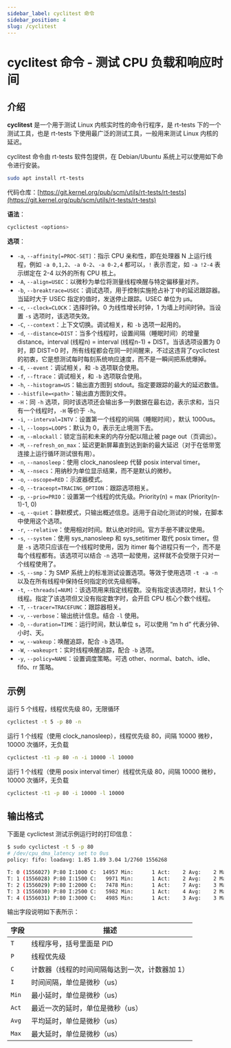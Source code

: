 ```yaml
---
sidebar_label: cyclitest 命令
sidebar_position: 4
slug: /cyclitest
---
```


# cyclitest 命令 - 测试 CPU 负载和响应时间



## 介绍

**cyclitest** 是一个用于测试 Linux 内核实时性的命令行程序，是 rt-tests 下的一个测试工具，也是 rt-tests 下使用最广泛的测试工具，一般用来测试 Linux 内核的延迟。

cyclitest 命令由 rt-tests 软件包提供，在 Debian/Ubuntu 系统上可以使用如下命令进行安装。

```bash
sudo apt install rt-tests
```

代码仓库：[https://git.kernel.org/pub/scm/utils/rt-tests/rt-tests](https://git.kernel.org/pub/scm/utils/rt-tests/rt-tests)

**语法**：

```bash
cyclictest <options>
```

**选项**：

- `-a`, `--affinity[=PROC-SET]`：指示 CPU 亲和性，即在处理器 N 上运行线程，例如 `-a 0,1,2`、`-a 0-2`、`-a 0-2,4` 都可以，`!` 表示否定，如 `-a !2-4` 表示绑定在 2-4 以外的所有 CPU 核上。
- `-A`, `--align=USEC`：以微秒为单位将测量线程唤醒与特定偏移量对齐。
- `-b`, `--breaktrace=USEC`：调试选项，用于控制实施抢占补丁中的延迟跟踪器。当延时大于 USEC 指定的值时，发送停止跟踪。USEC 单位为 μs。
- `-c`, `--clock=CLOCK`：选择时钟。0 为线性增长时钟，1 为墙上时间时钟。当设置 `-s` 选项时，该选项失效。
- `-C`, `--context`：上下文切换。调试相关，和 `-b` 选项一起用的。
- `-d`, `--distance=DIST`：当多个线程时，设置间隔（睡眠时间）的增量 distance。interval (线程n) = interval (线程n-1) + DIST。当该选项设置为 0 时，即 DIST=0 时，所有线程都会在同一时间醒来，不过这违背了cyclictest 的初衷，它是想测试每时每刻系统响应速度，而不是一瞬间把系统爆掉。
- `-E`, `--event`：调试相关，和 `-b` 选项联合使用。
- `-f`, `--ftrace`：调试相关，和 `-b` 选项联合使用。
- `-h`, `--histogram=US`：输出直方图到 stdout。指定要跟踪的最大的延迟数值。
- `--histfile=<path>`：输出直方图到文件。
- `-H`：同 `-h` 选项，同时该选项还会输出多一列数据在最右边，表示求和，当只有一个线程时，`-H` 等价于 `-h`。
- `-i`, `--interval=INTV`：设置第一个线程的间隔（睡眠时间），默认 1000us。
- `-l`, `--loops=LOOPS`：默认为 0，表示无止境测下去。
- `-m`, `--mlockall`：锁定当前和未来的内存分配以阻止被 page out（页调出）。
- `-M`, `--refresh_on_max`：延迟更新屏幕直到达到新的最大延迟（对于在低带宽连接上运行循环测试很有用）。
- `-n`, `--nanosleep`：使用 clock_nanosleep 代替 posix interval timer。
- `-N`, `--nsecs`：用纳秒为单位显示结果，而不是默认的微秒。
- `-o`, `--oscope=RED`：示波器模式。
- `-O`, `--traceopt=TRACING_OPTION`：跟踪选项相关。
- `-p`, `--prio=PRIO`：设置第一个线程的优先级。Priority(n) = max (Priority(n-1)-1, 0)
- `-q`, `--quiet`：静默模式，只输出概述信息。适用于自动化测试的时候，在脚本中使用这个选项。
- `-r`, `--relative`：使用相对时间。默认绝对时间。官方手册不建议使用。
- `-s`, `--system`：使用 sys_nanosleep 和 sys_setitimer 取代 posix timer。但是 `-s` 选项只应该在一个线程时使用，因为 itimer 每个进程只有一个，而不是每个线程都有。该选项可以结合 `-n` 选项一起使用，这样就不会受限于只对一个线程使用了。
- `-S`, `--smp`：为 SMP 系统上的标准测试设置选项。等效于使用选项 `-t -a -n` 以及在所有线程中保持任何指定的优先级相等。
- `-t`, `--threads[=NUM]`：该选项用来指定线程数。没有指定该选项时，默认 1 个线程。指定了该选项但又没有指定数字时，会开启 CPU 核心个数个线程。
- `-T`, `--tracer=TRACEFUNC`：跟踪器相关。
- `-v`, `--verbose`：输出统计信息。结合 `-l` 使用。
- `-D`, `--duration=TIME`：运行时间，默认单位 s，可以使用 “m h d” 代表分钟、小时、天。
- `-w`, `--wakeup`：唤醒追踪，配合 `-b` 选项。
- `-W`, `--wakeuprt`：实时线程唤醒追踪，配合 `-b` 选项。
- `-y`, `--policy=NAME`：设置调度策略。可选 other、normal、batch、idle、fifo、rr 策略。



## 示例

运行 5 个线程，线程优先级 80，无限循环

```bash
cyclictest -t 5 -p 80 -n
```

运行 1 个线程（使用 clock_nanosleep），线程优先级 80，间隔 10000 微秒，10000 次循环，无负载

```bash
cyclictest -t1 -p 80 -n -i 10000 -l 10000
```

运行 1 个线程（使用 posix interval timer）线程优先级 80，间隔 10000 微秒，10000 次循环，无负载

```bash
cyclictest -t1 -p 80 -i 10000 -l 10000
```



## 输出格式

下面是 cyclictest 测试示例运行时的打印信息：

```bash
$ sudo cyclictest -t 5 -p 80
# /dev/cpu_dma_latency set to 0us
policy: fifo: loadavg: 1.85 1.89 3.04 1/2760 1556268           

T: 0 (1556027) P:80 I:1000 C:  14957 Min:      1 Act:    2 Avg:    2 Max:     258
T: 1 (1556028) P:80 I:1500 C:   9971 Min:      1 Act:    2 Avg:    2 Max:     365
T: 2 (1556029) P:80 I:2000 C:   7478 Min:      1 Act:    7 Avg:    3 Max:     388
T: 3 (1556030) P:80 I:2500 C:   5982 Min:      1 Act:    4 Avg:    2 Max:      39
T: 4 (1556031) P:80 I:3000 C:   4985 Min:      1 Act:    3 Avg:    3 Max:     224
```

输出字段说明如下表所示：

| 字段  | 描述                                           |
| ----- | ---------------------------------------------- |
| `T`   | 线程序号，括号里面是 PID                       |
| `P`   | 线程优先级                                     |
| `C`   | 计数器（线程的时间间隔每达到一次，计数器加 1） |
| `I`   | 时间间隔，单位是微秒（us）                     |
| `Min` | 最小延时，单位是微秒（us）                     |
| `Act` | 最近一次的延时，单位是微秒（us）               |
| `Avg` | 平均延时，单位是微秒（us）                     |
| `Max` | 最大延时，单位是微秒（us）                     |

